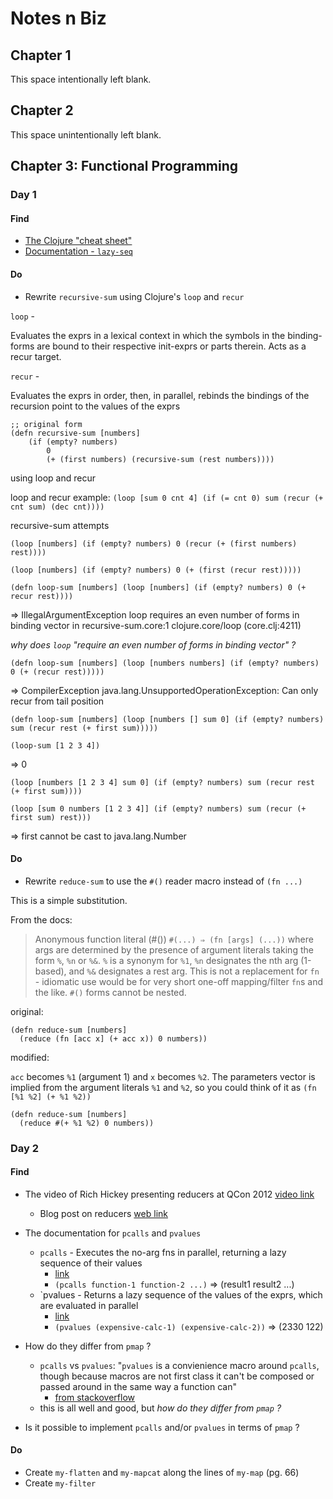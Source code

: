 # Notes n Biz

## Chapter 1

This space intentionally left blank.

## Chapter 2

This space unintentionally left blank.

## Chapter 3: Functional Programming

### Day 1

#### Find

 * [The Clojure "cheat sheet"](http://clojure.org/api/cheatsheet)
 * [Documentation - `lazy-seq`](http://clojuredocs.org/clojure.core/lazy-seq)

#### Do

 * Rewrite `recursive-sum` using Clojure's `loop` and `recur`

`loop` -

Evaluates the exprs in a lexical context in which the symbols in
the binding-forms are bound to their respective init-exprs or parts
therein. Acts as a recur target.

`recur` -

Evaluates the exprs in order, then, in parallel, rebinds the bindings of
the recursion point to the values of the exprs

```
;; original form
(defn recursive-sum [numbers]
	(if (empty? numbers)
		0
		(+ (first numbers) (recursive-sum (rest numbers))))
```

using loop and recur

loop and recur example:
`(loop [sum 0 cnt 4] (if (= cnt 0) sum (recur (+ cnt sum) (dec cnt))))`

recursive-sum attempts

`(loop [numbers] (if (empty? numbers) 0 (recur (+ (first numbers) rest))))`

`(loop [numbers] (if (empty? numbers) 0 (+ (first (recur rest)))))`

`(defn loop-sum [numbers] (loop [numbers] (if (empty? numbers) 0 (+ recur rest))))`

=> IllegalArgumentException loop requires an even number of forms in binding vector in recursive-sum.core:1  clojure.core/loop (core.clj:4211)

_why does `loop` "require an even number of forms in binding vector" ?_

`(defn loop-sum [numbers] (loop [numbers numbers] (if (empty? numbers) 0 (+ (recur rest)))))`

=> CompilerException java.lang.UnsupportedOperationException: Can only recur from tail position

```
(defn loop-sum [numbers] (loop [numbers [] sum 0] (if (empty? numbers) sum (recur rest (+ first sum)))))

(loop-sum [1 2 3 4])
```

=> 0

`(loop [numbers [1 2 3 4] sum 0] (if (empty? numbers) sum (recur rest (+ first sum))))`

`(loop [sum 0 numbers [1 2 3 4]] (if (empty? numbers) sum (recur (+ first sum) rest)))`

=> first cannot be cast to java.lang.Number

#### Do

 * Rewrite `reduce-sum` to use the `#()` reader macro instead of `(fn ...)`

This is a simple substitution.

From the docs:

> Anonymous function literal (#())
> `#(...) ⇒ (fn [args] (...))`
> where args are determined by the presence of argument literals
> taking the form `%`, `%n` or `%&`. `%` is a synonym for `%1`, `%n` designates
> the nth arg (1-based), and `%&` designates a rest arg. This is not
> a replacement for `fn` - idiomatic use would be for very short
> one-off mapping/filter `fn`s and the like.
> `#()` forms cannot be nested.

original:

```
(defn reduce-sum [numbers]
  (reduce (fn [acc x] (+ acc x)) 0 numbers))
```

modified:

`acc` becomes `%1` (argument 1) and `x` becomes `%2`.
The parameters vector is implied from the argument literals `%1` and `%2`, so you could think of it as `(fn [%1 %2] (+ %1 %2))`

```
(defn reduce-sum [numbers]
  (reduce #(+ %1 %2) 0 numbers))
```

### Day 2

#### Find

 * The video of Rich Hickey presenting reducers at QCon 2012 [video link](https://vimeo.com/45561411)
   * Blog post on reducers [web link](http://clojure.com/blog/2012/05/08/reducers-a-library-and-model-for-collection-processing.html)

 * The documentation for `pcalls` and `pvalues`
   * `pcalls` - Executes the no-arg fns in parallel, returning a lazy sequence of their values
     * [link](https://clojuredocs.org/clojure.core/pcalls)
     * `(pcalls function-1 function-2 ...)` => (result1 result2 ...)
   * `pvalues - Returns a lazy sequence of the values of the exprs, which are evaluated in parallel
     * [link](https://clojuredocs.org/clojure.core/pvalues)
     * `(pvalues (expensive-calc-1) (expensive-calc-2))` => (2330 122)
 * How do they differ from `pmap` ?
   * `pcalls` vs `pvalues`: "`pvalues` is a convienience macro around `pcalls`, though because macros are not first class it can't be composed or passed around in the same way a function can"
     * [from stackoverflow](http://stackoverflow.com/questions/21340186/clojure-pvalues-vs-pcalls)
   * this is all well and good, but _how do they differ from `pmap` ?_
 * Is it possible to implement `pcalls` and/or `pvalues` in terms of `pmap` ?

#### Do

 * Create `my-flatten` and `my-mapcat` along the lines of `my-map` (pg. 66)
 * Create `my-filter`

